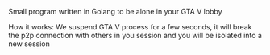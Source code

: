 Small program written in Golang to be alone in your GTA V lobby

How it works:
We suspend GTA V process for a few seconds, it will break the p2p connection with others in you session and you will be isolated into a new session
